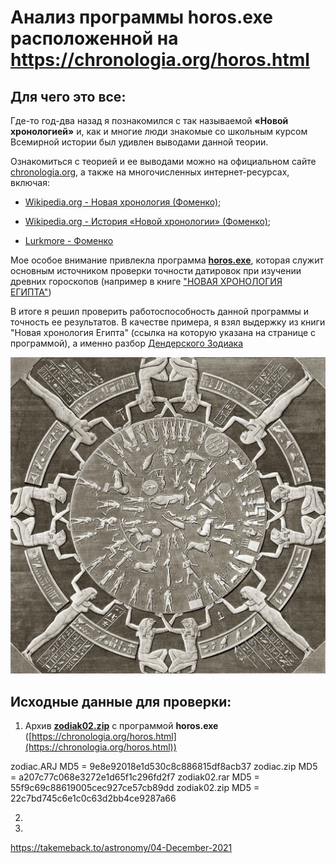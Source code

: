 # Анализ программы horos.exe расположенной на https://chronologia.org/horos.html 

## Для чего это все:

Где-то год-два назад я познакомился с так называемой **«Новой хронологией»** и, как и многие люди знакомые со школьным курсом Всемирной истории был удивлен выводами данной теории.

Ознакомиться с теорией и ее выводами можно на официальном сайте [chronologia.org](https://chronologia.org/horos.html), а также на многочисленных интернет-ресурсах, включая:
- [Wikipedia.org - Новая хронология (Фоменко)](https://ru.wikipedia.org/wiki/%D0%9D%D0%BE%D0%B2%D0%B0%D1%8F_%D1%85%D1%80%D0%BE%D0%BD%D0%BE%D0%BB%D0%BE%D0%B3%D0%B8%D1%8F_(%D0%A4%D0%BE%D0%BC%D0%B5%D0%BD%D0%BA%D0%BE));
- [Wikipedia.org - История «Новой хронологии» (Фоменко)](https://ru.wikipedia.org/wiki/%D0%98%D1%81%D1%82%D0%BE%D1%80%D0%B8%D1%8F_%C2%AB%D0%9D%D0%BE%D0%B2%D0%BE%D0%B9_%D1%85%D1%80%D0%BE%D0%BD%D0%BE%D0%BB%D0%BE%D0%B3%D0%B8%D0%B8%C2%BB_(%D0%A4%D0%BE%D0%BC%D0%B5%D0%BD%D0%BA%D0%BE));

- [Lurkmore - Фоменко](https://lurkmore.to/%D0%A4%D0%BE%D0%BC%D0%B5%D0%BD%D0%BA%D0%BE)

Мое особое внимание привлекла программа [**horos.exe**](https://chronologia.org/horos.html ), которая служит основным источником проверки точности датировок при изучении древних гороскопов (например в книге ["НОВАЯ ХРОНОЛОГИЯ ЕГИПТА"](https://chronologia.org/bibliography.html))

В итоге я решил проверить работоспособность данной программы и точность ее результатов. В качестве примера, я взял выдержку из книги "Новая хронология Египта" (ссылка на которую указана на странице с программой), а именно разбор [Дендерского Зодиака](https://ru.wikipedia.org/wiki/%D0%94%D0%B5%D0%BD%D0%B4%D0%B5%D1%80%D1%81%D0%BA%D0%B8%D0%B9_%D0%B7%D0%BE%D0%B4%D0%B8%D0%B0%D0%BA)

![Dendera zodiac](https://github.com/ponwork/chronologia.org-horos/blob/main/resources/Dendera-and-the-Temple-of-Hathor.jpg)

## Исходные данные для проверки:

1) Архив [**zodiak02.zip**](https://chronologia.org/zodiak02.zip) с программой **horos.exe** ([https://chronologia.org/horos.html](https://chronologia.org/horos.html))

zodiac.ARJ		MD5 = 9e8e92018e1d530c8c886815df8acb37
zodiac.zip		MD5 = a207c77c068e3272e1d65f1c296fd2f7
zodiak02.rar	MD5 = 55f9c69c88619005cec927ce57cb89dd
zodiak02.zip	MD5 = 22c7bd745c6e1c0c63d2bb4ce9287a66

2) 
3)


https://takemeback.to/astronomy/04-December-2021
